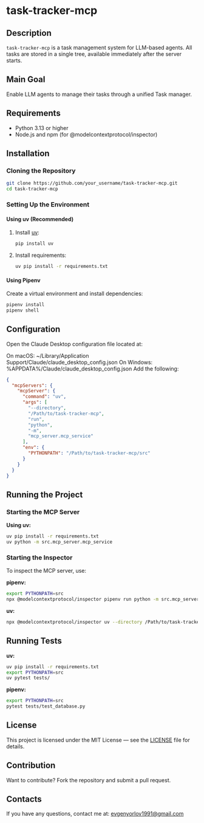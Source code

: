 # task-tracker-mcp

## Description
`task-tracker-mcp` is a task management system for LLM-based agents. All tasks are stored in a single tree, available immediately after the server starts.

## Main Goal
Enable LLM agents to manage their tasks through a unified Task manager.

## Requirements
- Python 3.13 or higher
- Node.js and npm (for @modelcontextprotocol/inspector)

## Installation

### Cloning the Repository
```bash
git clone https://github.com/your_username/task-tracker-mcp.git
cd task-tracker-mcp
```

### Setting Up the Environment

#### Using uv (Recommended)

1. Install [uv](https://github.com/astral-sh/uv):
   ```bash
   pip install uv
   ```
2. Install requirements:
   ```bash
   uv pip install -r requirements.txt
   ```

#### Using Pipenv
Create a virtual environment and install dependencies:
```bash
pipenv install
pipenv shell
```

## Configuration
Open the Claude Desktop configuration file located at:

On macOS: ~/Library/Application Support/Claude/claude_desktop_config.json
On Windows: %APPDATA%/Claude/claude_desktop_config.json
Add the following:
```json
{
  "mcpServers": {
    "mcpServer": {
      "command": "uv",
      "args": [
        "--directory", 
        "/Path/to/task-tracker-mcp", 
        "run",
        "python",
        "-m",
        "mcp_server.mcp_service"
      ],
      "env": {
        "PYTHONPATH": "/Path/to/task-tracker-mcp/src"
      }
    }
  }
}
```

## Running the Project

### Starting the MCP Server

**Using uv:**
```bash
uv pip install -r requirements.txt
uv python -m src.mcp_server.mcp_service
```

### Starting the Inspector
To inspect the MCP server, use:

**pipenv:**
```bash
export PYTHONPATH=src
npx @modelcontextprotocol/inspector pipenv run python -m src.mcp_server.mcp_service
```

**uv:**
```bash
npx @modelcontextprotocol/inspector uv --directory /Path/to/task-tracker-mcp run python -m mcp_server.mcp_service 
```

## Running Tests

**uv:**
```bash
uv pip install -r requirements.txt
export PYTHONPATH=src
uv pytest tests/
```

**pipenv:**
```bash
export PYTHONPATH=src
pytest tests/test_database.py
```

## License
This project is licensed under the MIT License — see the [LICENSE](LICENSE) file for details.

## Contribution
Want to contribute? Fork the repository and submit a pull request.

## Contacts
If you have any questions, contact me at: evgenyorlov1991@gmail.com
